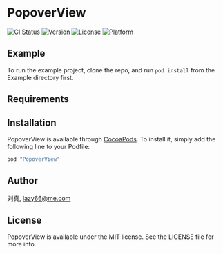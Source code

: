 # PopoverView

[![CI Status](http://img.shields.io/travis/刘真/PopoverView.svg?style=flat)](https://travis-ci.org/刘真/PopoverView)
[![Version](https://img.shields.io/cocoapods/v/PopoverView.svg?style=flat)](http://cocoapods.org/pods/PopoverView)
[![License](https://img.shields.io/cocoapods/l/PopoverView.svg?style=flat)](http://cocoapods.org/pods/PopoverView)
[![Platform](https://img.shields.io/cocoapods/p/PopoverView.svg?style=flat)](http://cocoapods.org/pods/PopoverView)

## Example

To run the example project, clone the repo, and run `pod install` from the Example directory first.

## Requirements

## Installation

PopoverView is available through [CocoaPods](http://cocoapods.org). To install
it, simply add the following line to your Podfile:

```ruby
pod "PopoverView"
```

## Author

刘真, lazy66@me.com

## License

PopoverView is available under the MIT license. See the LICENSE file for more info.
